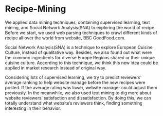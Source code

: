 # Recipe-Mining

We applied data mining techniques, containing supervised learning, text mining, and Social Network Analysis(SNA) to exploring the world of recipe. Before we start, we used web parsing techniques to crawl different kinds of recipe all over the world from website, BBC GoodFood.com.

Social Network Analysis(SNA) is a technique to explore European Cuisine Culture, instead of qualitative way. Besides, we also found out what were the common ingredients for diverse Europe Regions shared or their unique cuisine culture. According to this technique, we think this new idea could be applied in market research instead of original way.

Considering lots of supervised learning, we try to predict reviewers’ average ranking to help website manage before the new recipes were posted. If the average rating was lower, website manager could adjust them previously. In the meanwhile, we also used text mining to dig more about website reviewers’ satisfaction and dissatisfaction. By doing this, we can totally understand what website’s reviewers think, finding something interesting in their behavior.
